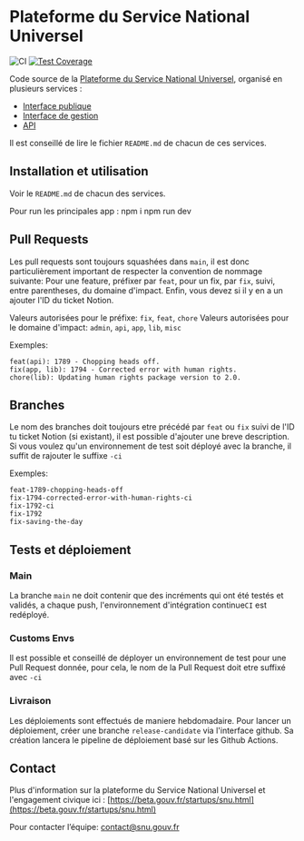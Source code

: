 # Plateforme du Service National Universel

![CI](https://github.com/betagouv/service-national-universel/actions/workflows/api.yml/badge.svg)
[![Test Coverage](https://api.codeclimate.com/v1/badges/e0ab1d5e42da84f6b38d/test_coverage)](https://codeclimate.com/github/betagouv/service-national-universel/test_coverage)

Code source de la [Plateforme du Service National Universel](https://www.snu.gouv.fr/), organisé en plusieurs services :

- [Interface publique](https://github.com/betagouv/service-national-universel/tree/master/app)
- [Interface de gestion](https://github.com/betagouv/service-national-universel/tree/master/admin)
- [API](https://github.com/betagouv/service-national-universel/tree/master/api)

Il est conseillé de lire le fichier `README.md` de chacun de ces services.

## Installation et utilisation

Voir le `README.md` de chacun des services.

Pour run les principales app :
npm i
npm run dev


## Pull Requests
Les pull requests sont toujours squashées dans `main`, il est donc particulièrement important de respecter la convention de nommage suivante:
Pour une feature, préfixer par `feat`, pour un fix, par `fix`, suivi, entre parentheses, du domaine d'impact. Enfin, vous devez si il y en a un ajouter l'ID du ticket Notion.

Valeurs autorisées pour le préfixe: `fix`, `feat`, `chore`
Valeurs autorisées pour le domaine d'impact: `admin`, `api`, `app`, `lib`, `misc`

Exemples:

```
feat(api): 1789 - Chopping heads off.
fix(app, lib): 1794 - Corrected error with human rights.
chore(lib): Updating human rights package version to 2.0.
```

## Branches

Le nom des branches doit toujours etre précédé par `feat` ou `fix` suivi de l'ID tu ticket Notion (si existant), il est possible d'ajouter une breve description.
Si vous voulez qu'un environnement de test soit déployé avec la branche, il suffit de rajouter le suffixe `-ci`

Exemples:
```
feat-1789-chopping-heads-off
fix-1794-corrected-error-with-human-rights-ci
fix-1792-ci
fix-1792
fix-saving-the-day
```

## Tests et déploiement

### Main

La branche `main` ne doit contenir que des incréments qui ont été testés et validés, a chaque push, l'environnement d'intégration continue`CI` est redéployé.

### Customs Envs

Il est possible et conseillé de déployer un environnement de test pour une Pull Request donnée, pour cela, le nom de la Pull Request doit etre suffixé avec `-ci`


### Livraison

Les déploiements sont effectués de maniere hebdomadaire. Pour lancer un déploiement, créer une branche `release-candidate` via l'interface github. Sa création lancera le pipeline de déploiement basé sur les Github Actions.



## Contact

Plus d'information sur la plateforme du Service National Universel et l'engagement civique ici : [https://beta.gouv.fr/startups/snu.html](https://beta.gouv.fr/startups/snu.html)

Pour contacter l’équipe: <contact@snu.gouv.fr>
